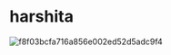 # harshita

![f8f03bcfa716a856e002ed52d5adc9f4](https://github.com/harsh22nm1a1219/harshita/assets/142564709/c10a6b62-a2fa-4960-b235-1b90d4d55d6c)
